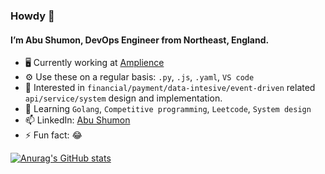 ### Howdy 👋
#### I’m Abu Shumon, DevOps Engineer from Northeast, England.
- 🖥️ Currently working at [Amplience](https://amplience.com/)
- ⚙️ Use these on a regular basis: `.py`, `.js`, `.yaml`, `VS code`
- 👀 Interested in `financial/payment/data-intesive/event-driven` related `api/service/system` design and implementation.
- 🌱 Learning `Golang`, `Competitive programming`, `Leetcode`, `System design`
- 📫 LinkedIn: [Abu Shumon](https://www.linkedin.com/in/johnshumon)
- ⚡ Fun fact: 😂

[![Anurag's GitHub stats](https://github-readme-stats.vercel.app/api?username=johnshumon)](https://github.com/anuraghazra/github-readme-stats)

<!---
johnshumon/johnshumon is a ✨ special ✨ repository because its `README.md` (this file) appears on your GitHub profile.
You can click the Preview link to take a look at your changes.
--->
